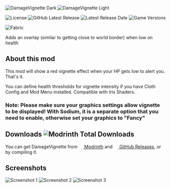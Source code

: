 ![DamageVignette Dark](https://user-images.githubusercontent.com/95250141/215315003-89f1b221-0087-4c46-8aa9-4b117cfbae35.png#gh-dark-mode-only)
![DamageVignette Light](https://user-images.githubusercontent.com/95250141/215315000-c478ebac-fde4-40f6-a8e0-758d99f4c1c1.png#gh-light-mode-only)

![License](https://img.shields.io/github/license/Octol1ttle/DamageVignette-Fabric)
![GitHub Latest Release](https://img.shields.io/github/v/release/Octol1ttle/DamageVignette-Fabric)
![Latest Release Date](https://img.shields.io/github/release-date/Octol1ttle/DamageVignette-Fabric)
![Game Versions](https://img.shields.io/modrinth/game-versions/damagevignette)

![Fabric](https://user-images.githubusercontent.com/95250141/215292867-42f6f2dc-c26e-491e-963e-dad9dfce636b.png)

Adds an overlay (similar to getting close to world border) when low on health

## About this mod

This mod will show a red vignette effect when your HP gets low to alert you. That's it.

You can define health thresholds for vignette intensity if you have Cloth Config and Mod Menu installed. Compatible with Iris Shaders.

### Note: Please make sure your graphics settings allow vignette to be displayed! With Sodium, it is a separate option that you need to enable, otherwise set your graphics to "Fancy"

## Downloads ![Modrinth Total Downloads](https://img.shields.io/modrinth/dt/damagevignette?logo=modrinth)

You can get DamageVignette from <a href="https://modrinth.com/mod/damagevignette"><img src="https://user-images.githubusercontent.com/95250141/215295812-5a6bfb65-ea4a-4cd7-83c0-01d63881e741.png" width="14px"> Modrinth</a> and <a href="https://github.com/Octol1ttle/DamageVignette-Fabric/releases/latest"><img src="https://user-images.githubusercontent.com/95250141/215295954-12ac9f2a-e836-4c09-9fdc-4c09a5c2e5ce.png" width="14px"> GitHub Releases</a>, or by compiling it.

## Screenshots
![Screenshot 1](https://user-images.githubusercontent.com/95250141/215296964-e8d1b3af-6062-4e99-80a9-ac14d2b03a6d.png)
![Screenshot 2](https://user-images.githubusercontent.com/95250141/215296965-59b8b276-9f6c-49c2-9659-042865ca4962.png)
![Screenshot 3](https://user-images.githubusercontent.com/95250141/215296968-ca98b944-3339-4912-adbe-0db92f1038fa.png)
